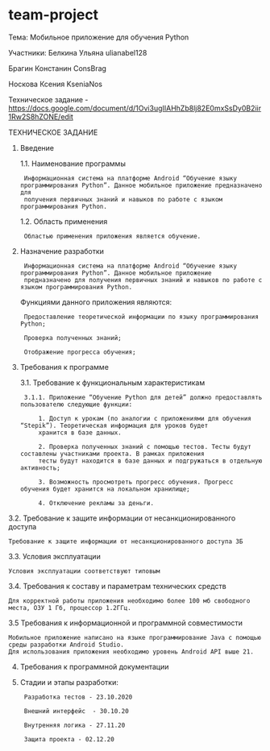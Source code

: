# team-project

Тема: Мобильное приложение для обучения Python

Участники:
Белкина Ульяна ulianabel128

Брагин Констанин ConsBrag

Носкова Ксения KseniaNos

Техническое задание - https://docs.google.com/document/d/1Ovi3ugIIAHhZb8lj82E0mxSsDy0B2iir1Rw2S8hZONE/edit



ТЕХНИЧЕСКОЕ ЗАДАНИЕ

1. Введение

	1.1. Наименование программы
	
		Информационная система на платформе Android “Обучение языку программирования Python”. Данное мобильное приложение предназначено для 
		получения первичных знаний и навыков по работе с языком программирования Python.
	
	1.2. Область применения
	
		Областью применения приложения является обучение.
	
2. Назначение разработки

		Информационная система на платформе Android “Обучение языку программирования Python”. Данное мобильное приложение 
		предназначено для получения первичных знаний и навыков по работе с языком программирования Python. 
	
	Функциями данного приложения являются: 
		
		Предоставление теоретической информации по языку программирования Python;

		Проверка полученных знаний;

		Отображение прогресса обучения;

3. Требования к программе

	3.1. Требование к функциональным характеристикам
	
		3.1.1. Приложение “Обучение Python для детей” должно предоставлять пользователю следующие функции:
		
			1. Доступ к урокам (по аналогии с приложениями для обучения “Stepik”). Теоретическая информация для уроков будет 
			хранится в базе данных. 

			2. Проверка полученных знаний с помощью тестов. Тесты будут составлены участниками проекта. В рамках приложения 
			тесты будут находится в базе данных и подгружаться в отдельную активность;

			3. Возможность просмотреть прогресс обучения. Прогресс обучения будет хранится на локальном хранилище;

			4. Отключение рекламы за деньги. 

3.2. Требование к защите информации от несанкционированного доступа

	Требование к защите информации от несанкционированного доступа 3Б
	
3.3. Условия эксплуатации 

	Условия эксплуатации соответствуют типовым
	
3.4. Требования к составу и параметрам технических средств 

	Для корректной работы приложения необходимо более 100 мб свободного места, ОЗУ 1 Гб, процессор 1.2ГГц.
	
3.5 Требования к информационной и программной совместимости 

 	Мобильное приложение написано на языке программирование Java с помощью среды разработки Android Studio. 
	Для использования приложения необходимо уровень Android API выше 21.
	
4. Требования к программной документации

5. Стадии и этапы разработки: 

		Разработка тестов - 23.10.2020

		Внешний интерфейс  - 30.10.20

		Внутренняя логика - 27.11.20

		Защита проекта - 02.12.20



